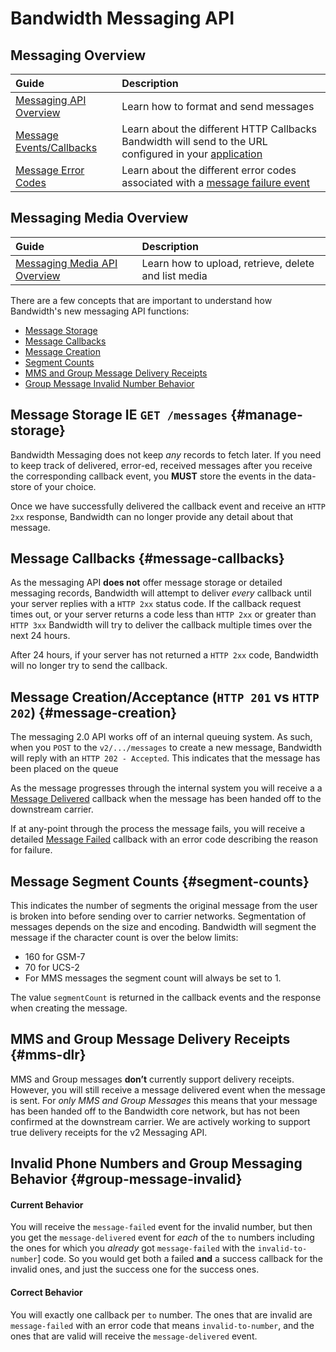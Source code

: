 # Bandwidth Messaging API

## Messaging Overview

| Guide                                               | Description                                                                                                                     |
|:----------------------------------------------------|:--------------------------------------------------------------------------------------------------------------------------------|
| [Messaging API Overview](methods/about.md)   | Learn how to format and send messages                                                                                           |
| [Message Events/Callbacks](callbacks/messageEvents.md) | Learn about the different HTTP Callbacks Bandwidth will send to the URL configured in your [application](../account/applications/about.md) |
| [Message Error Codes](errors/codes.md)                     | Learn about the different error codes associated with a [message failure event](errors/codes.md)                        |

## Messaging Media Overview

| Guide                                               | Description                                                                                                                     |
|:----------------------------------------------------|:--------------------------------------------------------------------------------------------------------------------------------|
| [Messaging Media API Overview](methods/media/about.md)   | Learn how to upload, retrieve, delete and list media

There are a few concepts that are important to understand how Bandwidth's new messaging API functions:

* [Message Storage](#manage-storage)
* [Message Callbacks](#message-callbacks)
* [Message Creation](#message-creation)
* [Segment Counts](#segment-counts)
* [MMS and Group Message Delivery Receipts](#mms-dlr)
* [Group Message Invalid Number Behavior](#group-message-invalid)

## Message Storage IE `GET /messages` {#manage-storage}

Bandwidth Messaging does not keep _any_ records to fetch later.  If you need to keep track of delivered, error-ed, received messages after you receive the corresponding callback event, you **MUST** store the events in the data-store of your choice.

Once we have successfully delivered the callback event and receive an `HTTP 2xx` response, Bandwidth can no longer provide any detail about that message.

## Message Callbacks {#message-callbacks}

As the messaging API **does not** offer message storage or detailed messaging records, Bandwidth will attempt to deliver _every_ callback until your server replies with a `HTTP 2xx` status code.  If the callback request times out, or your server returns a code less than `HTTP 2xx` or greater than `HTTP 3xx` Bandwidth will try to deliver the callback multiple times over the next 24 hours.

After 24 hours, if your server has not returned a `HTTP 2xx` code, Bandwidth will no longer try to send the callback.

## Message Creation/Acceptance (`HTTP 201` vs `HTTP 202`) {#message-creation}

The messaging 2.0 API works off of an internal queuing system.  As such, when you <code class="post">POST</code> to the `v2/.../messages` to create a new message, Bandwidth will reply with an `HTTP 202 - Accepted`.  This indicates that the message has been placed on the queue

As the message progresses through the internal system you will receive a  a [Message Delivered](callbacks/msgDelivered.md) callback when the message has been handed off to the downstream carrier.

If at any-point through the process the message fails, you will receive a detailed [Message Failed](callbacks/messageFailed.md) callback with an error code describing the reason for failure.

## Message Segment Counts {#segment-counts}

This indicates the number of segments the original message from the user is broken into before sending over to carrier networks. Segmentation of messages depends on the size and encoding. Bandwidth will segment the message if the character count is over the below limits:

* 160 for GSM-7
* 70 for UCS-2
* For MMS messages the segment count will always be set to 1.

The value `segmentCount` is returned in the callback events and the response when creating the message.

## MMS and Group Message Delivery Receipts {#mms-dlr}

MMS and Group messages **don’t** currently support delivery receipts. However, you will still receive a message delivered event when the message is sent. For _only MMS and Group Messages_ this means that your message has been handed off to the Bandwidth core network, but has not been confirmed at the downstream carrier. We are actively working to support true delivery receipts for the v2 Messaging API.

## Invalid Phone Numbers and Group Messaging Behavior {#group-message-invalid}

#### Current Behavior

You will receive the `message-failed` event for the invalid number, but then you get the `message-delivered` event for _each_ of the `to` numbers including the ones for which you _already_ got `message-failed` with the `invalid-to-number`] code. So you would get both a failed **and** a success callback for the invalid ones, and just the success one for the success ones.

#### Correct Behavior

You will exactly one callback per `to` number. The ones that are invalid are `message-failed` with an error code that means `invalid-to-number`, and the ones that are valid will receive the `message-delivered` event.
